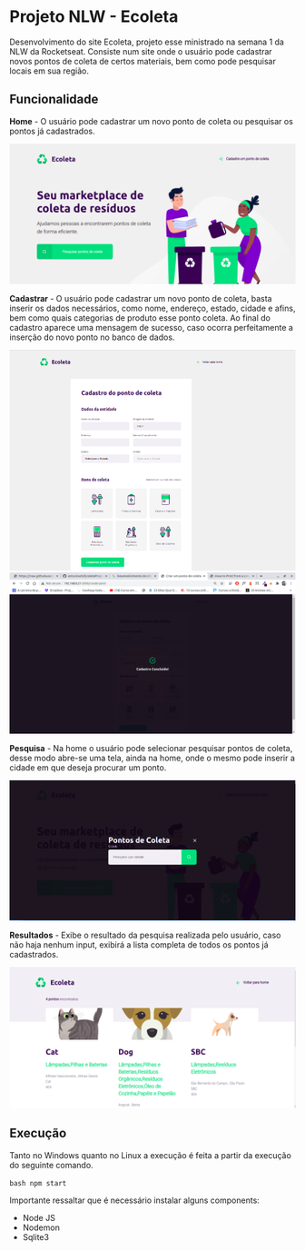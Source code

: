 # Projeto NLW - Ecoleta 

Desenvolvimento do site Ecoleta, projeto esse ministrado na semana 1 da NLW da Rocketseat. Consiste num site onde o usuário pode cadastrar novos pontos de coleta de certos materiais, bem como pode pesquisar locais em sua região.

## Funcionalidade

**Home** - O usuário pode cadastrar um novo ponto de coleta ou pesquisar os pontos já cadastrados.

![image](images/home.png)

**Cadastrar** - O usuário pode cadastrar um novo ponto de coleta, basta inserir os dados necessários, como nome, endereço, estado, cidade e afins, bem como quais categorias de produto esse ponto coleta. Ao final do cadastro aparece uma mensagem de sucesso, caso ocorra perfeitamente a inserção do novo ponto no banco de dados.

![image](images/create.png)
![image](images/created.png)

**Pesquisa** - Na home o usuário pode selecionar pesquisar pontos de coleta, desse modo abre-se uma tela, ainda na home, onde o mesmo pode inserir a cidade em que deseja procurar um ponto.

![image](images/search.png)

**Resultados** - Exibe o resultado da pesquisa realizada pelo usuário, caso não haja nenhum input, exibirá a lista completa de todos os pontos já cadastrados.

![image](images/results.png)

## Execução

Tanto no Windows quanto no Linux a execução é feita a partir da execução do seguinte comando.

``bash
npm start
``

Importante ressaltar que é necessário instalar alguns components:

<ul>
    <li>Node JS</li>
    <li>Nodemon</li>
    <li>Sqlite3</li>
</ul>
